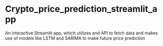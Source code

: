 # Crypto_price_prediction_streamlit_app

An interactive Streamlit app, which utilizes and API to fetch data and makes use of models like LSTM and SARIMA to make future price prediction
